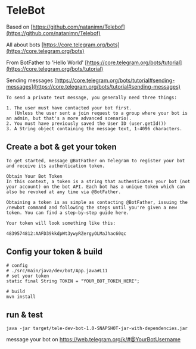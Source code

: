 # TeleBot

Based on [https://github.com/natanimn/Telebof](https://github.com/natanimn/Telebof)  

All about bots [https://core.telegram.org/bots](https://core.telegram.org/bots)  

From BotFather to 'Hello World' [https://core.telegram.org/bots/tutorial](https://core.telegram.org/bots/tutorial)  

Sending messages [https://core.telegram.org/bots/tutorial#sending-messages](https://core.telegram.org/bots/tutorial#sending-messages)  

```
To send a private text message, you generally need three things:

1. The user must have contacted your bot first.
   (Unless the user sent a join request to a group where your bot is an admin, but that's a more advanced scenario).
2. You must have previously saved the User ID (user.getId())
3. A String object containing the message text, 1-4096 characters.
```

## Create a bot & get your token

```
To get started, message @BotFather on Telegram to register your bot and receive its authentication token.

Obtain Your Bot Token
In this context, a token is a string that authenticates your bot (not your account) on the bot API. Each bot has a unique token which can also be revoked at any time via @BotFather.

Obtaining a token is as simple as contacting @BotFather, issuing the /newbot command and following the steps until you're given a new token. You can find a step-by-step guide here.

Your token will look something like this:

4839574812:AAFD39kkdpWt3ywyRZergyOLMaJhac60qc
```

## Config your token & build

```
# config
# ./src/main/java/dev/bot/App.java#L11
# set your token
static final String TOKEN = "YOUR_BOT_TOKEN_HERE";

# build
mvn install
```

## run & test

```
java -jar target/tele-dev-bot-1.0-SNAPSHOT-jar-with-dependencies.jar
```

message your bot on https://web.telegram.org/k/#@YourBotUsername
